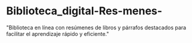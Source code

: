 # Biblioteca_digital-Res-menes-
"Biblioteca en línea con resúmenes de libros y párrafos destacados para facilitar el aprendizaje rápido y eficiente."
